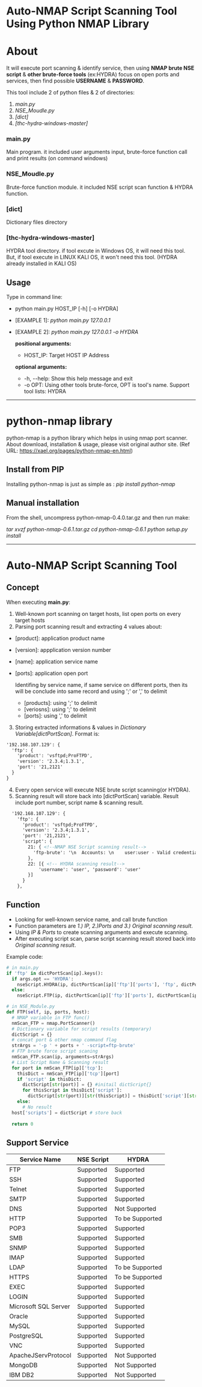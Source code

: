 # Auto-NMAP Script Scanning Tool Using Python NMAP Library #

# About #
It will execute port scanning & identify service, then using **NMAP brute NSE script** & **other brute-force tools** (ex:HYDRA) focus on open ports and services, then find possible **USERNAME** & **PASSWORD**. 
 
This tool include 2 of python files & 2 of directories:
   1. *main.py*
   2. *NSE_Moudle.py*
   3. *[dict]*
   4. *[thc-hydra-windows-master]*
   
### main.py ###
Main program. it included user arguments input, brute-force function call and print results (on command windows)

### NSE_Moudle.py ###
Brute-force function module. it included NSE script scan function & HYDRA function.

### [dict] ###
Dictionary files directory

### [thc-hydra-windows-master] ###
HYDRA tool directory. if tool excute in Windows OS, it will need this tool. But, if tool execute in LINUX KALI OS, it won't need this tool. (HYDRA already installed in KALI OS)

## Usage ##
Type in command line:
* python main.py HOST_IP [-h] [-o HYDRA]
* [EXAMPLE 1]: *python main.py 127.0.0.1*
* [EXAMPLE 2]: *python main.py 127.0.0.1 -o HYDRA*

  **positional arguments:**
  *  HOST_IP:  Target HOST IP Address

  **optional arguments:**
  *  -h, --help: Show this help message and exit
  *  -o OPT: Using other tools brute-force, OPT is tool's name. Support tool lists: HYDRA

---
  
# python-nmap library #
python-nmap is a python library which helps in using nmap port scanner. About download, installation & usage, please visit original author site.
(Ref URL: https://xael.org/pages/python-nmap-en.html)

## Install from PIP ##

Installing python-nmap is just as simple as :
*pip install python-nmap*

## Manual installation ##

From the shell, uncompress python-nmap-0.4.0.tar.gz and then run make:

*tar xvzf python-nmap-0.6.1.tar.gz
cd python-nmap-0.6.1
python setup.py install*

---
  
# Auto-NMAP Script Scanning Tool #

## Concept ##
When executing **main.py**:
1. Well-known port scanning on target hosts, list open ports on every target hosts
2. Parsing port scanning result and extracting 4 values about:
* [product]: application product name
* [version]: appplication version number
* [name]: application service name
* [ports]: application open port
   
   Identifing by service name, if same service on different ports, then its will be conclude into same record and using ';' or ',' to delimit
   * [products]: using ';' to delimit 
   * [veriosns]: using ';' to delimit 
   * [ports]: using ',' to delimit
3. Storing extracted informations & values in *Dictionary Variable[dictPortScan]*. Format is:
```XML
'192.168.107.129': {
  'ftp': {
    'product': 'vsftpd;ProFTPD',
    'version': '2.3.4;1.3.1',
    'port': '21,2121'
  }
}
```
4. Every open service will execute NSE brute script scanning(or HYDRA). 
5. Scanning result will store back into [dictPortScan] variable. 
   Result include port number, script name & scanning result.
```XML
  '192.168.107.129': {
    'ftp': {
      'product': 'vsftpd;ProFTPD',
      'version': '2.3.4;1.3.1',
      'port': '21,2121',
      'script': {
        21: { <!--NMAP NSE Script scanning result-->
          'ftp-brute': '\n  Accounts: \n    user:user - Valid credentials\n  Statistics: Performed 3635 guesses in 602 seconds, average tps: 6.0'
        },
        22: [{ <!-- HYDRA scanning result-->
            'username': 'user', 'password': 'user'
        }]
      }
    },
```
## Function ##
* Looking for well-known service name, and call brute function
* Function parameters are *1.) IP, 2.)Ports and 3.) Original scanning result*.
* Using *IP & Ports* to create scanning arguments and execute scanning.
* After executing script scan, parse script scanning result stored back into *Original scanning result*.

Example code: 

```python
# in main.py
if 'ftp' in dictPortScan[ip].keys():
  if args.opt == 'HYDRA': 
    nseScript.HYDRA(ip, dictPortScan[ip]['ftp']['ports'], 'ftp', dictPortScan[ip]['ftp'])
  else: 
    nseScript.FTP(ip, dictPortScan[ip]['ftp']['ports'], dictPortScan[ip]['ftp'])

# in NSE_Module.py
def FTP(self, ip, ports, host):
  # NMAP variable in FTP func()
  nmScan_FTP = nmap.PortScanner()
  # Dictionary variable for script results (temporary)
  dictScript = {}
  # concat port & other nmap command flag
  strArgs = '-p ' + ports + ' -script=ftp-brute'
  # FTP brute force script scaning
  nmScan_FTP.scan(ip, arguments=strArgs)
  # List Script Name & Scanning result
  for port in nmScan_FTP[ip]['tcp']:
    thisDict = nmScan_FTP[ip]['tcp'][port]
    if 'script' in thisDict: 
      dictScript[str(port)] = {} #initail dictScript{}
      for thisScript in thisDict['script']:
        dictScript[str(port)][str(thisScript)] = thisDict['script'][str(thisScript)]
    else:
      # No result
  host['scripts'] = dictScript # store back
    
  return 0
```
## Support Service ##


| Service Name        | NSE Script | HYDRA           |
| ------------------- | ---------- | --------------- |
| FTP                 | Supported  | Supported       |
| SSH                 | Supported  | Supported       |
| Telnet              | Supported  | Supported       |
| SMTP                | Supported  | Supported       |
| DNS                 | Supported  | Not Supported   |
| HTTP                | Supported  | To be Supported |
| POP3                | Supported  | Supported       |
| SMB                 | Supported  | Supported       |
| SNMP                | Supported  | Supported       |
| IMAP                | Supported  | Supported       |
| LDAP                | Supported  | To be Supported |
| HTTPS               | Supported  | To be Supported |
| EXEC                | Supported  | Supported       |
| LOGIN               | Supported  | Supported       |
| Microsoft SQL Server| Supported  | Supported       |
| Oracle              | Supported  | Supported       |
| MySQL               | Supported  | Supported       |
| PostgreSQL          | Supported  | Supported       |
| VNC                 | Supported  | Supported       |
| ApacheJServProtocol | Supported  | Not Supported   |
| MongoDB             | Supported  | Not Supported   |
| IBM DB2             | Supported  | Not Supported   |
